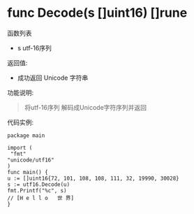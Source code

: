 # func Decode(s []uint16) []rune

函数列表

- s utf-16序列 

返回值:

- 成功返回 Unicode 字符串

功能说明:

>将utf-16序列 解码成Unicode字符序列并返回

代码实例:

	package main

	import (
	 "fmt"
	"unicode/utf16"
	)
	func main() {
	u := []uint16{72, 101, 108, 108, 111, 32, 19990, 30028}
	s := utf16.Decode(u)
	fmt.Printf("%c", s)
	// [H e l l o   世 界]
	}



